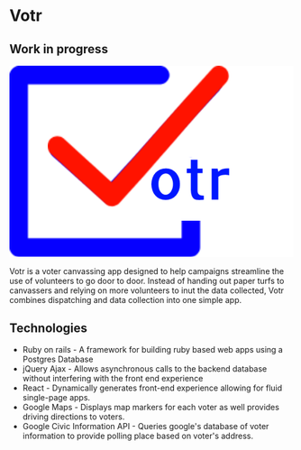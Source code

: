 # Votr
## Work in progress

![Votr logo](https://github.com/ahl2e/Votr/raw/master/app/assets/images/votr_logo.png)

Votr is a voter canvassing app designed to help campaigns streamline the use of volunteers to go door to door.  Instead of handing out paper turfs to canvassers and relying on more volunteers to inut the data collected, Votr combines dispatching and data collection into one simple app.

## Technologies

+ Ruby on rails - A framework for building ruby based web apps using a Postgres Database
+ jQuery Ajax - Allows asynchronous calls to the backend database without interfering with the front end experience
+ React - Dynamically generates front-end experience allowing for fluid single-page apps.
+ Google Maps - Displays map markers for each voter as well provides driving directions to voters.
+ Google Civic Information API - Queries google's database of voter information to provide polling place based on voter's address.
